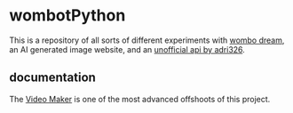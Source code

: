 # wombotPython

This is a repository of all sorts of different experiments with [wombo dream](https://www.wombo.art/), an AI generated image website, and an [unofficial api by adri326](https://github.com/adri326/wombot). 

## documentation  

The [Video Maker](https://erikrospo.github.io/wombotPython/docs/using_mod/videoMaker/Second%20Way/explanation.md) is one of the most advanced offshoots of this project.
